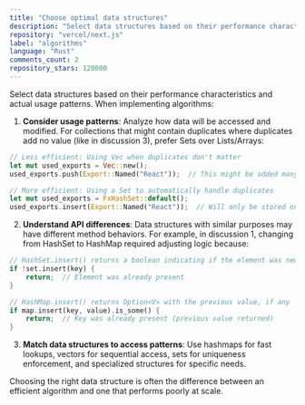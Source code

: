 ```yaml
---
title: "Choose optimal data structures"
description: "Select data structures based on their performance characteristics and actual usage patterns. When implementing algorithms, consider usage patterns, understand API differences, and match data structures to access patterns."
repository: "vercel/next.js"
label: "algorithms"
language: "Rust"
comments_count: 2
repository_stars: 120000
---
```


Select data structures based on their performance characteristics and actual usage patterns. When implementing algorithms:

1. **Consider usage patterns**: Analyze how data will be accessed and modified. For collections that might contain duplicates where duplicates add no value (like in discussion 3), prefer Sets over Lists/Arrays:

```rust
// Less efficient: Using Vec when duplicates don't matter
let mut used_exports = Vec::new();
used_exports.push(Export::Named("React"));  // This might be added many times

// More efficient: Using a Set to automatically handle duplicates
let mut used_exports = FxHashSet::default();
used_exports.insert(Export::Named("React"));  // Will only be stored once
```

2. **Understand API differences**: Data structures with similar purposes may have different method behaviors. For example, in discussion 1, changing from HashSet to HashMap required adjusting logic because:

```rust
// HashSet.insert() returns a boolean indicating if the element was newly inserted
if !set.insert(key) {
    return;  // Element was already present
}

// HashMap.insert() returns Option<V> with the previous value, if any
if map.insert(key, value).is_some() {
    return;  // Key was already present (previous value returned)
}
```

3. **Match data structures to access patterns**: Use hashmaps for fast lookups, vectors for sequential access, sets for uniqueness enforcement, and specialized structures for specific needs.

Choosing the right data structure is often the difference between an efficient algorithm and one that performs poorly at scale.